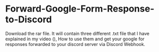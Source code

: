 # Forward-Google-Form-Response-to-Discord
Download the rar file. It will contain three different .txt file that I have explained in my video (), How to use them and get your google for responses forwarded to your discord server via Discord Webhook.
